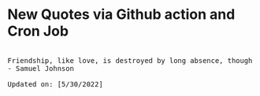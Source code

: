 # New Quotes via Github action and Cron Job

<pre>
<!-- #quote -->
Friendship, like love, is destroyed by long absence, though it may be increased by short intermissions.
- Samuel Johnson

Updated on: [5/30/2022]
<!-- #quoteEnd -->
</pre>

